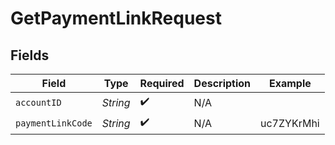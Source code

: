 # GetPaymentLinkRequest


## Fields

| Field              | Type               | Required           | Description        | Example            |
| ------------------ | ------------------ | ------------------ | ------------------ | ------------------ |
| `accountID`        | *String*           | :heavy_check_mark: | N/A                |                    |
| `paymentLinkCode`  | *String*           | :heavy_check_mark: | N/A                | uc7ZYKrMhi         |